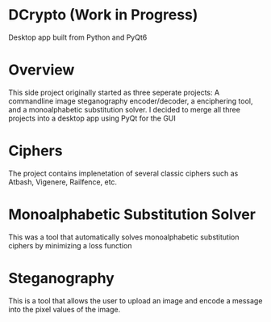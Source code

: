 # DCrypto (Work in Progress)
Desktop app built from Python and PyQt6
# Overview
This side project originally started as three seperate projects: A commandline image steganography encoder/decoder, a enciphering tool, and a monoalphabetic substitution solver.  I decided to merge all three projects into a desktop app using PyQt for the GUI

# Ciphers
The project contains implenetation of several classic ciphers such as Atbash, Vigenere, Railfence, etc.

# Monoalphabetic Substitution Solver

This was a tool that automatically solves monoalphabetic substitution ciphers by minimizing a loss function

# Steganography

This is a tool that allows the user to upload an image and encode a message into the pixel values of the image.
